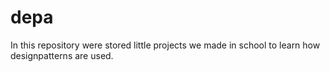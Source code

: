 # depa

In this repository were stored little projects we made in school to learn how designpatterns are used.
